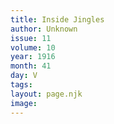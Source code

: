 ```yaml
---
title: Inside Jingles
author: Unknown
issue: 11
volume: 10
year: 1916
month: 41
day: V
tags:
layout: page.njk
image:
---
```


